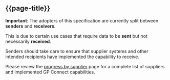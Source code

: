 ## {{page-title}}

<div class="nhsd-a-box nhsd-a-box--bg-light-yellow nhsd-!t-margin-bottom-6 nhsd-t-body">
    <b>Important</b>: The adopters of this specification are currently split between <b>senders</b> and <b>receivers</b>.
</div>

This is due to certain use cases that require data to be **sent** but not necessarily **received**.

Senders should take care to ensure that supplier systems and other intended recipients have implemented the capability to receive.

Please review the [progress by supplier](https://digital.nhs.uk/services/gp-connect/supplier-progress) page for a complete list of suppliers and implemented GP Connect capabilities.